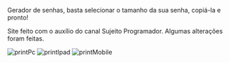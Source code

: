 Gerador de senhas, basta selecionar o tamanho da sua senha, copiá-la e pronto!

Site feito com o auxílio do canal Sujeito Programador. Algumas alterações foram feitas.

![printPc](https://user-images.githubusercontent.com/97044017/194886929-749aa3d0-69b1-4365-a242-b3a5839a8529.png)
![printIpad](https://user-images.githubusercontent.com/97044017/194887556-be0dea2b-212d-4dc6-b726-02605bbe4a53.png)
![printMobile](https://user-images.githubusercontent.com/97044017/194887641-fdfc799a-3413-4b52-807e-061ceddd5c2b.jpg)